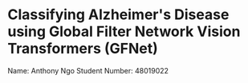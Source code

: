 # Classifying Alzheimer's Disease using Global Filter Network Vision Transformers (GFNet)

Name: Anthony Ngo
Student Number: 48019022
